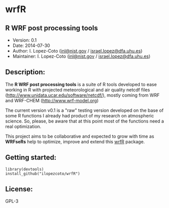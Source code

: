 # wrfR

## R WRF post processing tools

- Version: 0.1
- Date: 2014-07-30
- Author: I. Lopez-Coto (inl@nist.gov / israel.lopez@dfa.uhu.es)
- Maintainer: I. Lopez-Coto (inl@nist.gov / israel.lopez@dfa.uhu.es)

## Description: 

The **R WRF post processing tools** is a suite of R tools developed to ease working in R with projected meteorological and air quality netcdf files (http://www.unidata.ucar.edu/software/netcdf/), mostly coming from WRF and WRF-CHEM (http://www.wrf-model.org) 

The current version v0.1 is a "raw" testing version developed on the base of some R functions I already had product of my research on atmospheric science. So, please, be aware that at this point most of the functions need a real optimization.

This project aims to be collaborative and expected to grow with time as **WRFseRs**  help to optimize, improve and extend this <a href="https://github.com/ilopezcoto/wrfR/">wrfR</a> package. 

## Getting started: 

```
library(devtools) 
install_github("ilopezcoto/wrfR")
```
## License:

GPL-3
